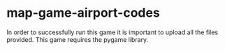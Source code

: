 # map-game-airport-codes
In order to successfully run this game it is important to upload all the files provided. This game requires the pygame library.
